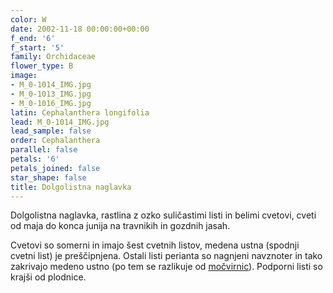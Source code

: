 ```yaml
---
color: W
date: 2002-11-18 00:00:00+00:00
f_end: '6'
f_start: '5'
family: Orchidaceae
flower_type: B
image:
- M_0-1014_IMG.jpg
- M_0-1013_IMG.jpg
- M_0-1016_IMG.jpg
latin: Cephalanthera longifolia
lead: M_0-1014_IMG.jpg
lead_sample: false
order: Cephalanthera
parallel: false
petals: '6'
petals_joined: false
star_shape: false
title: Dolgolistna naglavka
---
```

Dolgolistna naglavka, rastlina z ozko suličastimi listi in belimi cvetovi, cveti od maja do konca junija na travnikih in gozdnih jasah.

Cvetovi so somerni in imajo šest cvetnih listov, medena ustna (spodnji cvetni list) je preščipnjena. Ostali listi perianta so nagnjeni navznoter in tako zakrivajo medeno ustno (po tem se razlikuje od [močvirnic](../epipactisatrorubens/)). Podporni listi so krajši od plodnice.
